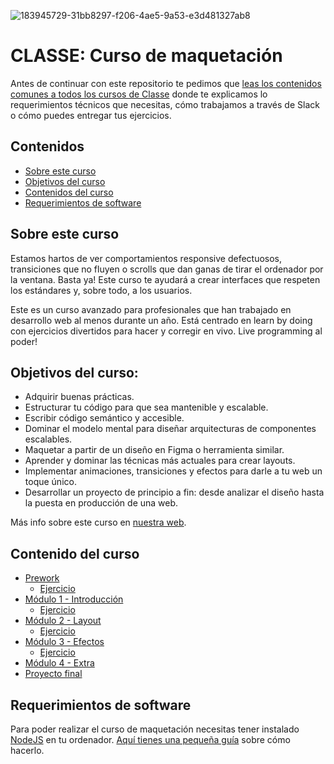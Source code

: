![183945729-31bb8297-f206-4ae5-9a53-e3d481327ab8](https://user-images.githubusercontent.com/3619686/187195624-e864d3db-f1fd-4f25-91a4-f21fc62a74e2.png)

# CLASSE: Curso de maquetación

Antes de continuar con este repositorio te pedimos que [leas los contenidos comunes a todos los cursos de Classe](https://github.com/Classe-Redradix/curso-contenidos-comunes) donde te explicamos lo requerimientos técnicos que necesitas, cómo trabajamos a través de Slack o cómo puedes entregar tus ejercicios.

## Contenidos

- [Sobre este curso](#sobre-este-curso)
- [Objetivos del curso](#objetivos-del-curso)
- [Contenidos del curso](#contenido-del-curso)
- [Requerimientos de software](#requerimientos-de-software)

## Sobre este curso

Estamos hartos de ver comportamientos responsive defectuosos, transiciones que no fluyen o scrolls que dan ganas de tirar el ordenador por la ventana. Basta ya! Este curso te ayudará a crear interfaces que respeten los estándares y, sobre todo, a los usuarios.

Este es un curso avanzado para profesionales que han trabajado en desarrollo web al menos durante un año. Está centrado en learn by doing con ejercicios divertidos para hacer y corregir en vivo. Live programming al poder!

## Objetivos del curso:

- Adquirir buenas prácticas.
- Estructurar tu código para que sea mantenible y escalable.
- Escribir código semántico y accesible.
- Dominar el modelo mental para diseñar arquitecturas de componentes escalables.
- Maquetar a partir de un diseño en Figma o herramienta similar.
- Aprender y dominar las técnicas más actuales para crear layouts.
- Implementar animaciones, transiciones y efectos para darle a tu web un toque único.
- Desarrollar un proyecto de principio a fin: desde analizar el diseño hasta la puesta en producción de una web.

Más info sobre este curso en [nuestra web](https://www.classe.dev/cursos/maqueta).

## Contenido del curso

- [Prework](/prework/README.md)
  - [Ejercicio](prework/ejercicio/README.md)
- [Módulo 1 - Introducción](/modulo-1-introduccion/README.md)
  - [Ejercicio](/modulo-1-introduccion/ejercicio/README.md)
- [Módulo 2 - Layout](/modulo-2-layout/README.md)
  - [Ejercicio](/modulo-2-layout/ejercicio/README.md)
- [Módulo 3 - Efectos](/modulo-3-efectos/README.md)
  - [Ejercicio](/modulo-3-efectos/ejercicio/README.md)
- [Módulo 4 - Extra](/modulo-4-extra/README.md)
- [Proyecto final](/proyecto-final/README.md)

## Requerimientos de software

Para poder realizar el curso de maquetación necesitas tener instalado [NodeJS](https://nodejs.org/es/) en tu ordenador. [Aquí tienes una pequeña guía](https://github.com/Classe-Redradix/curso-contenidos-comunes/blob/main/herramienta-nodejs.md) sobre cómo hacerlo.

